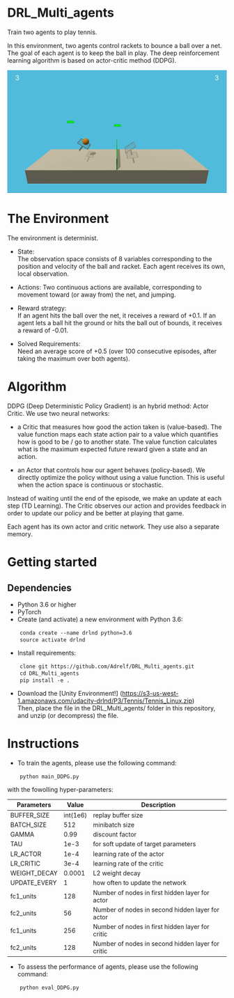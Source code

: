 # DRL_Multi_agents
Train two agents to play tennis.

In this environment, two agents control rackets to bounce a ball over a net. The goal of each agent is to keep the ball in play.
The deep reinforcement learning algorithm is based on actor-critic method (DDPG).

![alt text](https://github.com/Adrelf/DRL_Multi_agents/blob/master/images/tennis.gif)

# The Environment 
The environment is determinist.

 + State:<br/> 
   The observation space consists of 8 variables corresponding to the position and velocity of the ball and racket. Each agent receives its own, local observation.
   
 + Actions: 
   Two continuous actions are available, corresponding to movement toward (or away from) the net, and jumping.
   
 + Reward strategy:<br/>
   If an agent hits the ball over the net, it receives a reward of +0.1. If an agent lets a ball hit the ground or hits the ball out of bounds, it receives a reward of -0.01.
   
 + Solved Requirements:<br/>
   Need an average score of +0.5 (over 100 consecutive episodes, after taking the maximum over both agents). 

# Algorithm
DDPG (Deep Deterministic Policy Gradient) is an hybrid method: Actor Critic. We use two neural networks:

 * a Critic that measures how good the action taken is (value-based). The value function maps each state action pair to a value which quantifies how is good to be / go to another state. The value function calculates what is the maximum expected future reward given a state and an action.
 
 * an Actor that controls how our agent behaves (policy-based). We directly optimize the policy without using a value function. This is useful when the action space is continuous or stochastic.<br/>
 
Instead of waiting until the end of the episode, we make an update at each step (TD Learning). The Critic observes our action and provides feedback in order to update our policy and be better at playing that game.<br/>

Each agent has its own actor and critic network. They use also a separate memory.

# Getting started

## Dependencies
 * Python 3.6 or higher
 * PyTorch
 * Create (and activate) a new environment with Python 3.6:
 ```
     conda create --name drlnd python=3.6
     source activate drlnd
 ```
 * Install requirements:
 ```
     clone git https://github.com/Adrelf/DRL_Multi_agents.git
     cd DRL_Multi_agents
     pip install -e .
  ```
 * Download the [Unity Environment!] (https://s3-us-west-1.amazonaws.com/udacity-drlnd/P3/Tennis/Tennis_Linux.zip)   
Then, place the file in the DRL_Multi_agents/ folder in this repository, and unzip (or decompress) the file.

# Instructions
 * To train the agents, please use the following command:
  ```
      python main_DDPG.py
  ```
  
   with the fowolling hyper-parameters:
 
 Parameters | Value | Description
----------- | ----- | -----------
BUFFER_SIZE | int(1e6) | replay buffer size
BATCH_SIZE | 512 | minibatch size
GAMMA | 0.99 | discount factor
TAU | 1e-3 | for soft update of target parameters
LR_ACTOR | 1e-4 | learning rate of the actor
LR_CRITIC | 3e-4 | learning rate of the critic
WEIGHT_DECAY | 0.0001 | L2 weight decay
UPDATE_EVERY | 1 | how often to update the network
fc1_units | 128 | Number of nodes in first hidden layer for actor
fc2_units | 56 | Number of nodes in second hidden layer for actor
fc1_units |256 | Number of nodes in first hidden layer for critic
fc2_units | 128 | Number of nodes in second hidden layer for critic

 * To assess the performance of agents, please use the following command:
  ```
      python eval_DDPG.py
  ```
